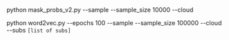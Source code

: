 python mask_probs_v2.py --sample --sample_size 10000 --cloud

python word2vec.py --epochs 100 --sample --sample_size 100000 --cloud --subs `[list of subs]`